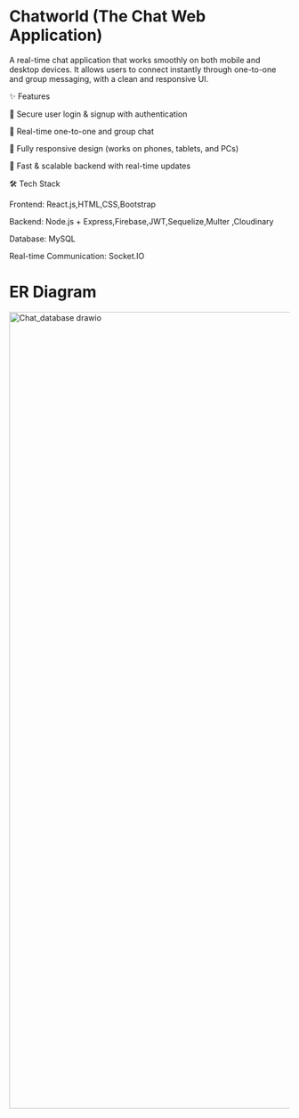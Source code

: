 
# Chatworld (The Chat Web Application)

A real-time chat application that works smoothly on both mobile and desktop devices. It allows users to connect instantly through one-to-one and group messaging, with a clean and responsive UI.

✨ Features

🔐 Secure user login & signup with authentication

💬 Real-time one-to-one and group chat

📱 Fully responsive design (works on phones, tablets, and PCs)

🚀 Fast & scalable backend with real-time updates

🛠️ Tech Stack

Frontend: React.js,HTML,CSS,Bootstrap

Backend: Node.js + Express,Firebase,JWT,Sequelize,Multer ,Cloudinary

Database: MySQL

Real-time Communication: Socket.IO

# ER Diagram
<img width="1291" height="1431" alt="Chat_database drawio" src="https://github.com/user-attachments/assets/24b8b1ea-89fa-47e7-8ac3-a85f612b39d2" />


